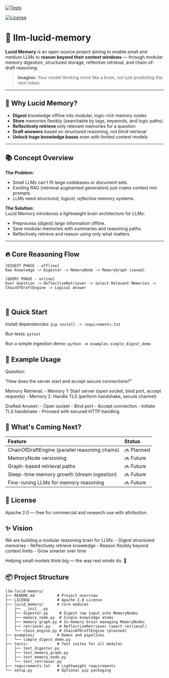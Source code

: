 [![Tests](https://img.shields.io/github/workflow/status/benschneider/llm-lucid-memory/Tests)]()

[![License](https://img.shields.io/github/license/benschneider/llm-lucid-memory)](LICENSE)

# 🧠 llm-lucid-memory

**Lucid Memory** is an open-source project aiming to enable small and medium LLMs to **reason beyond their context windows** — through modular memory digestion, structured storage, reflective retrieval, and chain-of-draft reasoning.

> **Imagine:** Your model thinking more like a brain, not just predicting the next token.

---

## 🌟 Why Lucid Memory?

- **Digest** knowledge offline into modular, logic-rich memory nodes
- **Store** memories flexibly (searchable by tags, keywords, and logic paths)
- **Reflectively retrieve** only relevant memories for a question
- **Draft answers** based on structured reasoning, not blind retrieval
- **Unlock huge knowledge bases** even with limited context models

---

## 📚 Concept Overview

**The Problem:**  
- Small LLMs can't fit large codebases or document sets.
- Existing RAG (retrieval augmented generation) just crams context into prompts.
- LLMs need *structured*, *logical*, *reflective* memory systems.

**The Solution:**  
Lucid Memory introduces a lightweight brain architecture for LLMs:
- Preprocess (digest) large information offline.
- Save modular memories with summaries and reasoning paths.
- Reflectively retrieve and reason using only what matters.

---

## 🔥 Core Reasoning Flow

```plaintext
[DIGEST PHASE - offline]
Raw Knowledge -> Digestor -> MemoryNode -> MemoryGraph (saved)

[QUERY PHASE - online]
User Question -> ReflectiveRetriever -> Select Relevant Memories -> ChainOfDraftEngine -> Logical Answer



```



## 🧪 Quick Start

Install dependencies: ``` pip install -r requirements.txt ```

Run tests: ``` pytest ```

Run a simple ingestion demo: ``` python -m examples.simple_digest_demo ```


## 🧠 Example Usage

Question:

“How does the server start and accept secure connections?”

Memory Retrieval:
	- Memory 1: Start server (open socket, bind port, accept requests)
	- Memory 2: Handle TLS (perform handshake, secure channel)

Drafted Answer:
	- Open socket
	- Bind port
	- Accept connection
	- Initiate TLS handshake
	- Proceed with secured HTTP handling


## 🌱 What's Coming Next?

| Feature                               | Status    |
|:--------------------------------------|:----------|
| ChainOfDraftEngine (parallel reasoning chains) | 🔜 Planned |
| MemoryNode versioning                 | 🔜 Future  |
| Graph-based retrieval paths           | 🔜 Future  |
| Sleep-time memory growth (dream ingestion) | 🔜 Future  |
| Fine-tuning LLMs for memory reasoning  | 🔜 Future  |

## 📜 License

Apache 2.0 — free for commercial and research use with attribution.

## ✨ Vision

We are building a modular reasoning brain for LLMs:
	- Digest structured memories
	- Reflectively retrieve knowledge
	- Reason flexibly beyond context limits
	- Grow smarter over time

Helping small models think big — the way real minds do. 🚀

## 📦 Project Structure

```plaintext
llm-lucid-memory/
├── README.md          # Project overview
├── LICENSE            # Apache 2.0 License
├── lucid_memory/      # Core modules
│   ├── __init__.py
│   ├── digestor.py     # Digest raw input into MemoryNodes
│   ├── memory_node.py  # Single knowledge atoms
│   ├── memory_graph.py # In-memory brain managing MemoryNodes
│   ├── retriever.py    # ReflectiveRetriever (smart retrieval)
│   └── chain_engine.py # ChainOfDraftEngine (planned)
├── examples/          # Demos and pipelines
│   └── simple_digest_demo.py
├── tests/             # Test suites for all modules
│   ├── test_digestor.py
│   ├── test_memory_graph.py
│   ├── test_memory_node.py
│   └── test_retriever.py
├── requirements.txt   # Lightweight requirements
└── setup.py           # Optional pip packaging
```

